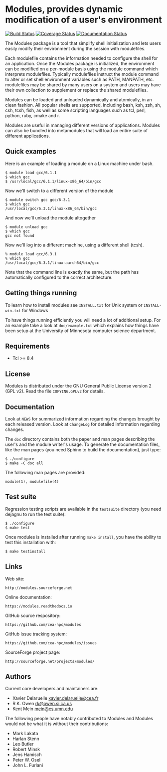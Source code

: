 Modules, provides dynamic modification of a user's environment
==============================================================
[![Build Status](https://travis-ci.org/cea-hpc/modules.svg?branch=master)](https://travis-ci.org/cea-hpc/modules)
[![Coverage Status](https://codecov.io/gh/cea-hpc/modules/branch/master/graph/badge.svg)](https://codecov.io/gh/cea-hpc/modules)
[![Documentation Status](https://readthedocs.org/projects/modules/badge/?version=latest)](https://modules.readthedocs.io/en/latest/?badge=latest)

The Modules package is a tool that simplify shell initialization and
lets users easily modify their environment during the session with
modulefiles.

Each modulefile contains the information needed to configure the shell for
an application. Once the Modules package is initialized, the environment can
be modified on a per-module basis using the module command which interprets
modulefiles. Typically modulefiles instruct the module command to alter or
set shell environment variables such as PATH, MANPATH, etc. modulefiles may
be shared by many users on a system and users may have their own collection
to supplement or replace the shared modulefiles.

Modules can be loaded and unloaded dynamically and atomically, in an clean
fashion. All popular shells are supported, including bash, ksh, zsh, sh,
csh, tcsh, fish, as well as some scripting languages such as tcl, perl,
python, ruby, cmake and r.

Modules are useful in managing different versions of applications. Modules
can also be bundled into metamodules that will load an entire suite of
different applications.


Quick examples
--------------

Here is an example of loading a module on a Linux machine under bash.

    $ module load gcc/6.1.1
    $ which gcc
    $ /usr/local/gcc/6.1.1/linux-x86_64/bin/gcc

Now we'll switch to a different version of the module

    $ module switch gcc gcc/6.3.1
    $ which gcc
    /usr/local/gcc/6.3.1/linux-x86_64/bin/gcc

And now we'll unload the module altogether

    $ module unload gcc
    $ which gcc
    gcc not found

Now we'll log into a different machine, using a different shell (tcsh).

    % module load gcc/6.3.1
    % which gcc
    /usr/local/gcc/6.3.1/linux-aarch64/bin/gcc

Note that the command line is exactly the same, but the path has
automatically configured to the correct architecture.


Getting things running
----------------------

To learn how to install modules see `INSTALL.txt` for Unix system or
`INSTALL-win.txt` for Windows

To have things running efficiently you will need a lot of additional setup.
For an example take a look at `doc/example.txt` which explains how things
have been setup at the University of Minnesota computer science department.


Requirements
------------

 * Tcl >= 8.4


License
-------

Modules is distributed under the GNU General Public License version 2 (GPL
v2). Read the file `COPYING.GPLv2` for details.


Documentation
-------------

Look at `NEWS` for summarized information regarding the changes brought
by each released version. Look at `ChangeLog` for detailed information
regarding changes.

The `doc` directory contains both the paper and man pages describing the
user's and the module writer's usage. To generate the documentation files,
like the man pages (you need Sphinx to build the documentation), just type:

    $ ./configure
    $ make -C doc all

The following man pages are provided:

    module(1), modulefile(4)


Test suite
----------

Regression testing scripts are available in the `testsuite` directory (you
need dejagnu to run the test suite):

    $ ./configure
    $ make test

Once modules is installed after running `make install`, you have the
ability to test this installation with:

    $ make testinstall


Links
-----

Web site:

    http://modules.sourceforge.net

Online documentation:

    https://modules.readthedocs.io

GitHub source respository:

    https://github.com/cea-hpc/modules

GitHub Issue tracking system:

    https://github.com/cea-hpc/modules/issues

SourceForge project page:

    http://sourceforge.net/projects/modules/


Authors
-------

Current core developers and maintainers are:

 * Xavier Delaruelle <xavier.delaruelle@cea.fr>
 * R.K. Owen <rk@owen.sj.ca.us>
 * Kent Mein <mein@cs.umn.edu>

The following people have notably contributed to Modules and Modules would
not be what it is without their contributions:

 * Mark Lakata
 * Harlan Stenn
 * Leo Butler
 * Robert Minsk
 * Jens Hamisch
 * Peter W. Osel
 * John L. Furlani
